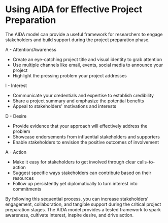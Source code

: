 # Using AIDA for Effective Project Preparation

The AIDA model can provide a useful framework for researchers to engage stakeholders and build support during the project preparation phase. 

A - Attention/Awareness

- Create an eye-catching project title and visual identity to grab attention
- Use multiple channels like email, events, social media to announce your project
- Highlight the pressing problem your project addresses 

I - Interest 

- Communicate your credentials and expertise to establish credibility
- Share a project summary and emphasize the potential benefits 
- Appeal to stakeholders' motivations and interests

D - Desire

- Provide evidence that your approach will effectively address the problem   
- Showcase endorsements from influential stakeholders and supporters
- Enable stakeholders to envision the positive outcomes of involvement  

A - Action

- Make it easy for stakeholders to get involved through clear calls-to-action
- Suggest specific ways stakeholders can contribute based on their resources
- Follow up persistently yet diplomatically to turn interest into commitments

By following this sequential process, you can increase stakeholders' engagement, collaboration, and tangible support during the critical project preparation stages. The AIDA model provides a tested framework to spark awareness, cultivate interest, inspire desire, and drive action.	